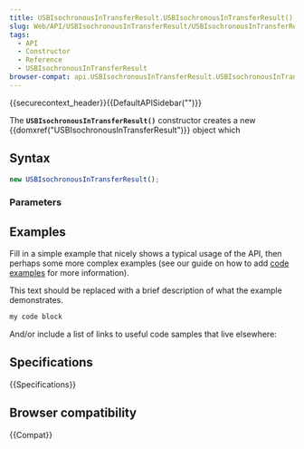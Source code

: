 ```yaml
---
title: USBIsochronousInTransferResult.USBIsochronousInTransferResult()
slug: Web/API/USBIsochronousInTransferResult/USBIsochronousInTransferResult
tags:
  - API
  - Constructor
  - Reference
  - USBIsochronousInTransferResult
browser-compat: api.USBIsochronousInTransferResult.USBIsochronousInTransferResult
---
```

{{securecontext_header}}{{DefaultAPISidebar("")}}

The **`USBIsochronousInTransferResult()`** constructor creates a new {{domxref("USBIsochronousInTransferResult")}} object which 

## Syntax

```js
new USBIsochronousInTransferResult();
```

### Parameters



## Examples

Fill in a simple example that nicely shows a typical usage of the API, then perhaps some more complex examples (see our guide on how to add [code examples](/en-US/docs/MDN/Contribute/Structures/Code_examples) for more information).

This text should be replaced with a brief description of what the example demonstrates.

```js
my code block
```

And/or include a list of links to useful code samples that live elsewhere:

## Specifications

{{Specifications}}

## Browser compatibility

{{Compat}}

